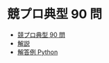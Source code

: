 # 競プロ典型 90 問

- [競プロ典型 90 問](https://atcoder.jp/contests/typical90)
- [解説](https://github.com/E869120/kyopro_educational_90/tree/main/editorial)
- [解答例 Python](https://github.com/ryusuke920/kyopro_educational_90_python/tree/main/solve_python)
